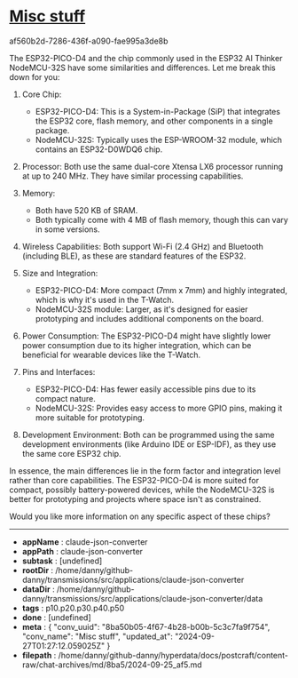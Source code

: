 # [Misc stuff](https://claude.ai/chat/8ba50b05-4f67-4b28-b00b-5c3c7fa9f754)

af560b2d-7286-436f-a090-fae995a3de8b

 The ESP32-PICO-D4 and the chip commonly used in the ESP32 AI Thinker NodeMCU-32S have some similarities and differences. Let me break this down for you:

1. Core Chip:
   - ESP32-PICO-D4: This is a System-in-Package (SiP) that integrates the ESP32 core, flash memory, and other components in a single package.
   - NodeMCU-32S: Typically uses the ESP-WROOM-32 module, which contains an ESP32-D0WDQ6 chip.

2. Processor:
   Both use the same dual-core Xtensa LX6 processor running at up to 240 MHz. They have similar processing capabilities.

3. Memory:
   - Both have 520 KB of SRAM.
   - Both typically come with 4 MB of flash memory, though this can vary in some versions.

4. Wireless Capabilities:
   Both support Wi-Fi (2.4 GHz) and Bluetooth (including BLE), as these are standard features of the ESP32.

5. Size and Integration:
   - ESP32-PICO-D4: More compact (7mm x 7mm) and highly integrated, which is why it's used in the T-Watch.
   - NodeMCU-32S module: Larger, as it's designed for easier prototyping and includes additional components on the board.

6. Power Consumption:
   The ESP32-PICO-D4 might have slightly lower power consumption due to its higher integration, which can be beneficial for wearable devices like the T-Watch.

7. Pins and Interfaces:
   - ESP32-PICO-D4: Has fewer easily accessible pins due to its compact nature.
   - NodeMCU-32S: Provides easy access to more GPIO pins, making it more suitable for prototyping.

8. Development Environment:
   Both can be programmed using the same development environments (like Arduino IDE or ESP-IDF), as they use the same core ESP32 chip.

In essence, the main differences lie in the form factor and integration level rather than core capabilities. The ESP32-PICO-D4 is more suited for compact, possibly battery-powered devices, while the NodeMCU-32S is better for prototyping and projects where space isn't as constrained.

Would you like more information on any specific aspect of these chips?

---

* **appName** : claude-json-converter
* **appPath** : claude-json-converter
* **subtask** : [undefined]
* **rootDir** : /home/danny/github-danny/transmissions/src/applications/claude-json-converter
* **dataDir** : /home/danny/github-danny/transmissions/src/applications/claude-json-converter/data
* **tags** : p10.p20.p30.p40.p50
* **done** : [undefined]
* **meta** : {
  "conv_uuid": "8ba50b05-4f67-4b28-b00b-5c3c7fa9f754",
  "conv_name": "Misc stuff",
  "updated_at": "2024-09-27T01:27:12.059025Z"
}
* **filepath** : /home/danny/github-danny/hyperdata/docs/postcraft/content-raw/chat-archives/md/8ba5/2024-09-25_af5.md